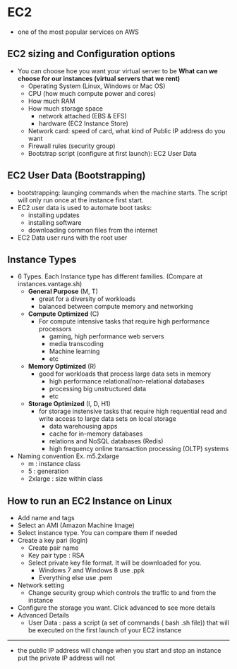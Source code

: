 # EC2
  - one of the most popular services on AWS
    
## EC2 sizing and Configuration options
- You can choose hoe you want your virtual server to be
**What can we choose for our instances (virtual servers that we rent)**
  - Operating System (Linux, Windows or Mac OS)
  - CPU (how much compute power and cores)
  - How much RAM
  - How much storage space
    - network attached (EBS & EFS)
    - hardware (EC2 Instance Store)
  - Network card: speed of card, what kind of Public IP address do you want
  - Firewall rules (security group)
  - Bootstrap script (configure at first launch): EC2 User Data
 
## EC2 User Data (Bootstrapping)
  - bootstrapping: launging commands when the machine starts. The script will only run once at the instance first start.
  - EC2 user data is used to automate boot tasks:
    - installing updates
    - installing software
    - downloading common files from the internet
  - EC2 Data user runs with the root user
    
## Instance Types
  - 6 Types. Each Instance type has different families. (Compare at instances.vantage.sh)
    - **General Purpose** (M, T)
      - great for a diversity of workloads
      - balanced between compute memory and networking
    - **Compute Optimized** (C)
      - For compute intensive tasks that require high performance processors
        - gaming, high performance web servers
        - media transcoding
        - Machine learning
        - etc
    - **Memory Optimized** (R)
      - good for workloads that process large data sets in memory
        - high performance relational/non-relational databases
        - processing big unstructured data
        - etc
    - **Storage Optimized** (I, D, H1)
      - for storage instensive tasks that require high requential read and write access to large data sets on local storage
        - data warehousing apps
        - cache for in-memory databases
        - relations and NoSQL databases (Redis)
        - high frequency online transaction processing (OLTP) systems
  - Naming convention
    Ex. m5.2xlarge
      - m : instance class
      - 5 : generation
      - 2xlarge : size within class

## How to run an EC2 Instance on Linux
  - Add name and tags
  - Select an AMI (Amazon Machine Image)
  - Select instance type. You can compare them if needed
  - Create a key pari (login)
    - Create pair name
    - Key pair type : RSA
    - Select private key file format. It will be downloaded for you.
      - Windows 7 and Windows 8 use .ppk
      - Everything else use .pem
  - Network setting
    - Change security group which controls the traffic to and from the instance
  - Configure the storage you want. Click advanced to see more details
  - Advanced Details
    - User Data : pass a script (a set of commands ( bash .sh file)) that will be executed on the first launch of your EC2 instance

  **********
  - the public IP address will change when you start and stop an instance put the private IP address will not
